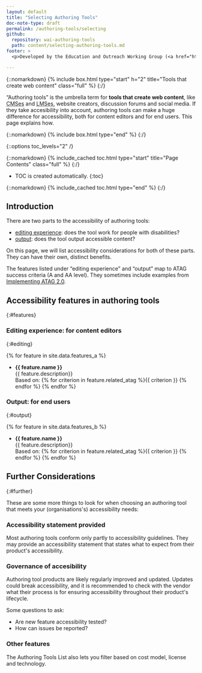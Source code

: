 ```yaml
---
layout: default
title: "Selecting Authoring Tools"
doc-note-type: draft
permalink: /authoring-tools/selecting
github:
  repository: wai-authoring-tools
  path: content/selecting-authoring-tools.md
footer: >
  <p>Developed by the Education and Outreach Working Group (<a href="http://www.w3.org/WAI/EO/">EOWG</a>).</p>

---
```



{::nomarkdown}
{% include box.html type="start" h="2" title="Tools that create web content" class="full" %}
{:/}

“Authoring tools” is the umbrella term for <b>tools that create web content</b>, like <abbr title="content management systems">CMSes</abbr> and <abbr title="learning management systems">LMSes</abbr>, website creators, discussion forums and social media. If they take accesibility into account, authoring tools can make a huge difference for accessibility, both for content editors and for end users. This page explains how. 

{::nomarkdown}
{% include box.html type="end" %}
{:/}

{::options toc_levels="2" /}

{::nomarkdown}
{% include_cached toc.html type="start" title="Page Contents" class="full" %}
{:/}

-   TOC is created automatically.
{:toc}

{::nomarkdown}
{% include_cached toc.html type="end" %}
{:/}

## Introduction

There are two parts to the accessibility of authoring tools: 

* [editing experience](#editing): does the tool work for people with disabilities?
* [output](#output): does the tool output accessible content?

On this page, we will list accessibility considerations for both of these parts. They can have their own, distinct benefits.

The features listed under “editing experience” and “output” map to ATAG success criteria (A and AA level). They sometimes include examples from [Implementing ATAG 2.0](https://www.w3.org/TR/IMPLEMENTING-ATAG20/#gl_a22).

## Accessibility features in authoring tools
{:#features}

### Editing experience: for content editors

{:#editing}

{% for feature in site.data.features_a %}
* **{{ feature.name }}**<br>
{{ feature.description}}<br>
Based on: {% for criterion in feature.related_atag %}{{ criterion }} {% endfor %}
{% endfor %}

### Output: for end users
{:#output}

{% for feature in site.data.features_b %}
* **{{ feature.name }}**<br>
{{ feature.description}}<br>
Based on: {% for criterion in feature.related_atag %}{{ criterion }} {% endfor %}
{% endfor %}


## Further Considerations
{:#further}

These are some more things to look for when choosing an authoring tool that meets your (organisations's) accessibility needs:

### Accessibility statement provided

Most authoring tools conform only partly to accessibility guidelines. They may provide an accessibility statement that states what to expect from their product's accessibility.

### Governance of accesibility

Authoring tool products are likely regularly improved and updated. Updates could break accessibility, and it is recommended to check with the vendor what their process is for ensuring accessibility throughout their product's lifecycle. 

Some questions to ask: 

* Are new feature accessibility tested? 
* How can issues be reported? 

### Other features

The Authoring Tools List also lets you filter based on cost model, license and technology.
